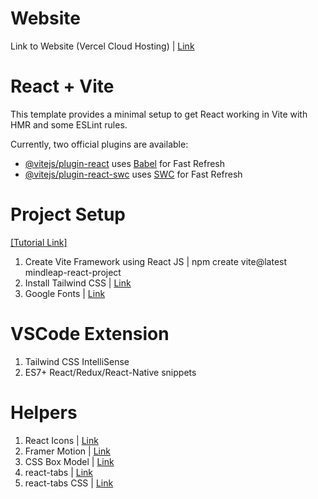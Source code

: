 # Website

Link to Website (Vercel Cloud Hosting) | [Link](https://mindleap-deploy.vercel.app/)

# React + Vite

This template provides a minimal setup to get React working in Vite with HMR and some ESLint rules.

Currently, two official plugins are available:

- [@vitejs/plugin-react](https://github.com/vitejs/vite-plugin-react/blob/main/packages/plugin-react/README.md) uses [Babel](https://babeljs.io/) for Fast Refresh
- [@vitejs/plugin-react-swc](https://github.com/vitejs/vite-plugin-react-swc) uses [SWC](https://swc.rs/) for Fast Refresh

# Project Setup
[[Tutorial Link]](https://www.youtube.com/watch?v=bjYjj0dzRfs&t=7480s)

1. Create Vite Framework using React JS | npm create vite@latest mindleap-react-project
2. Install Tailwind CSS | [Link](https://tailwindcss.com/docs/guides/vite)
3. Google Fonts | [Link](https://fonts.google.com/) 

# VSCode Extension

1. Tailwind CSS IntelliSense
2. ES7+ React/Redux/React-Native snippets

# Helpers

1. React Icons | [Link](https://react-icons.github.io/react-icons/)
2. Framer Motion | [Link](https://www.framer.com/motion/)
3. CSS Box Model | [Link](https://www.geeksforgeeks.org/css-box-model/)
4. react-tabs | [Link](https://www.npmjs.com/package/react-tabs)
5. react-tabs CSS | [Link](https://github.com/reactjs/react-tabs/tree/main/style)
